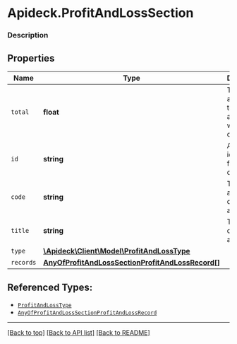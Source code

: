 # Apideck.ProfitAndLossSection

### Description

## Properties
Name | Type | Description | Notes
------------ | ------------- | ------------- | -------------
`total` | **float** | The aggregated total of all accounts within this category. | 
`id` | **string** | A unique identifier for an object. | [optional] 
`code` | **string** | The account code of the account | [optional] 
`title` | **string** | The name of the account. | [optional] 
`type` | [**\Apideck\Client\Model\ProfitAndLossType**](ProfitAndLossType.md) |  | [optional] 
`records` | [**AnyOfProfitAndLossSectionProfitAndLossRecord[]**](AnyOfProfitAndLossSectionProfitAndLossRecord.md) |  | [optional] 





## Referenced Types:




* [`ProfitAndLossType`](ProfitAndLossType.md)
* [`AnyOfProfitAndLossSectionProfitAndLossRecord`](AnyOfProfitAndLossSectionProfitAndLossRecord.md)

---

[[Back to top]](#) [[Back to API list]](../../../../README.md#documentation-for-api-endpoints) [[Back to README]](../../../../README.md)


